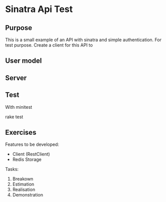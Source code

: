 # Sinatra Api Test

## Purpose

This is a small example of an API with sinatra and simple authentication. For test purpose. Create a client for this API to

## User model

## Server


## Test

With minitest

  rake test


## Exercises

Features to be developed:

* Client (RestClient)
* Redis Storage

Tasks:
1. Breakown
2. Estimation
3. Realisation
4. Demonstration
